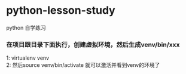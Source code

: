 # python-lesson-study
python 自学练习

### 在项目跟目录下面执行，创建虚拟环境，然后生成venv/bin/xxx
1: virtualenv venv <br />
2: 然后source venv/bin/activate 就可以激活并看到venv的环境了
